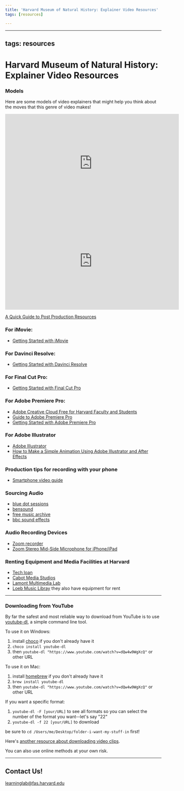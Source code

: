 ```yaml
---
title: 'Harvard Museum of Natural History: Explainer Video Resources'
tags: [resources]

---
```


---
tags: resources
---

# Harvard Museum of Natural History: Explainer Video Resources

### Models

Here are some models of video explainers that might help you think about the moves that this genre of video makes!

<iframe width="560" height="315" src="https://www.youtube.com/embed/-PdUs787qA4" title="YouTube video player" frameborder="0" allow="accelerometer; autoplay; clipboard-write; encrypted-media; gyroscope; picture-in-picture; web-share" allowfullscreen></iframe>

<iframe width="560" height="315" src="https://www.youtube.com/embed/i3o72xseBC8" title="YouTube video player" frameborder="0" allow="accelerometer; autoplay; clipboard-write; encrypted-media; gyroscope; picture-in-picture; web-share" allowfullscreen></iframe>

[A Quick Guide to Post Production Resources](https://resources.learninglab.xyz/simple/projects/HDS-FilmFest/post-production)

### For iMovie:
* [Getting Started with iMovie](https://support.apple.com/en-us/HT212059)
### For Davinci Resolve:
* [Getting Started with Davinci Resolve](https://resources.learninglab.xyz/simple/people/casey-c/Resolve-getStarted)

### For Final Cut Pro:
* [Getting Started with Final Cut Pro](https://resources.learninglab.xyz/simple/people/casey-c/FCPX-getStarted)

### For Adobe Premiere Pro:
* [Adobe Creative Cloud Free for Harvard Faculty and Students](https://huit.harvard.edu/adobe-creative-cloud)
* [Guide to Adobe Premiere Pro](/s2Pph8GJSZSvUv5ENuXqiQ)
* [Getting Started with Adobe Premiere Pro](https://resources.learninglab.xyz/simple/people/casey-c/Premiere-getStarted)

### For Adobe Illustrator 
* [Adobe Illustrator](https://www.adobe.com/products/illustrator.html?gclid=CjwKCAiArNOeBhAHEiwAze_nKBOipY6v20f7RZFNVRwcTqH1m_msIioi243Bql5yU6HcGjw3moJvixoCKfUQAvD_BwE&sdid=KKQLQ&mv=search%252Csearch&ef_id=CjwKCAiArNOeBhAHEiwAze_nKBOipY6v20f7RZFNVRwcTqH1m_msIioi243Bql5yU6HcGjw3moJvixoCKfUQAvD_BwE%253AG%253As&s_kwcid=AL%213085%213%21442365418787%21b%21%21g%21%21illustrator%2520trial%211711729634%2170905759030)
* [How to Make a Simple Animation Using Adobe Illustrator and After Effects](https://www.makeuseof.com/create-animation-adobe-illustrator-after-effects-how-to/)

### Production tips for recording with your phone
* [Smartphone video guide](https://resources.learninglab.xyz/simple/projects/ANTHRO97Z/videoProduction-guide)

### Sourcing Audio

* [blue dot sessions](https://www.sessions.blue/)
* [bensound](https://www.bensound.com/)
* [free music archive](https://freemusicarchive.org/)
* [bbc sound effects](https://sound-effects.bbcrewind.co.uk/)


### Audio Recording Devices

* [Zoom recorder](https://www.amazon.com/Zoom-H5-Four-Track-Portable-Recorder/dp/B00KCXMBES/ref=sr_1_5?gclid=CjwKCAiArNOeBhAHEiwAze_nKObuWkhSiRhZI9odsbSxma__DKKrtfAS1Cvsa1TlUWUwr97T4VBMCxoCsLwQAvD_BwE&hvadid=191019747017&hvdev=c&hvlocphy=9001999&hvnetw=g&hvqmt=e&hvrand=14816608157108590248&hvtargid=kwd-309055404946&hydadcr=29207_10198693&keywords=zoom%2Bh5%2Baudio%2Brecorder&qid=1674948162&sr=8-5&th=1)
* [Zoom Stereo Mid-Side Microphone for iPhone/iPad](https://www.amazon.com/Zoom-iQ6-Professional-Stereo-Microphone/dp/B00MZCEY9O/ref=asc_df_B00MZCEY9O/?tag=hyprod-20&linkCode=df0&hvadid=312118595187&hvpos=&hvnetw=g&hvrand=3252821237782512429&hvpone=&hvptwo=&hvqmt=&hvdev=c&hvdvcmdl=&hvlocint=&hvlocphy=9001999&hvtargid=pla-382225861390&psc=1&region_id=674469)

### Renting Equipment and Media Facilities at Harvard

* [Tech loan](https://library.harvard.edu/services-tools/tech-loan#:~:text=At%20many%20Harvard%20libraries%20you,360%20cameras%20and%20VR%20equipment)
* [Cabot Media Studios](https://library.harvard.edu/services-tools/cabot-media-studios)
* [Lamont Multimedia Lab](https://library.harvard.edu/services-tools/lamont-multimedia-lab0)
* [Loeb Music Libray](https://library.harvard.edu/libraries/loeb-music) they also have equipment for rent
---

### Downloading from YouTube

By far the safest and most reliable way to download from YouTube is to use [youtube-dl](https://youtube-dl.org/), a simple command line tool. 

To use it on Windows:
1. install [choco](https://chocolatey.org/install) if you don't already have it
2. `choco install youtube-dl`
3. then `youtube-dl "https://www.youtube.com/watch?v=dQw4w9WgXcQ"` or other URL

To use it on Mac:
1. install [homebrew](https://brew.sh/) if you don't already have it
2. `brew install youtube-dl`
3. then `youtube-dl "https://www.youtube.com/watch?v=dQw4w9WgXcQ"` or other URL

If you want a specific format:
1. `youtube-dl -F [your/URL]` to see all formats so you can select the number of the format you want--let's say "22"
2. `youtube-dl -f 22 [your/URL]` to download

be sure to `cd /Users/me/Desktop/folder-i-want-my-stuff-in` first!

Here's [another resource about downloading video clips](http://resources.learninglab.xyz/simple/projects/SOCIOL1142/Found-and-archival-footage).

You can also use online methods at your own risk.

---
## Contact Us!
learninglab@fas.harvard.edu